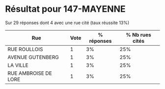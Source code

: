# Résultat pour 147-MAYENNE

Sur 29 réponses dont 4 avec une rue cité (taux réussite 13%)

| Rue | Vote | % réponses | % Nb rues cités|
|-----|------|------------|----------------|
| RUE ROULLOIS | 1 | 3% | 25%|
| AVENUE GUTENBERG | 1 | 3% | 25%|
| LA VILLE | 1 | 3% | 25%|
| RUE AMBROISE DE LORE | 1 | 3% | 25%|
